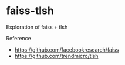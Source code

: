 # faiss-tlsh

Exploration of faiss + tlsh 

Reference
- https://github.com/facebookresearch/faiss
- https://github.com/trendmicro/tlsh
